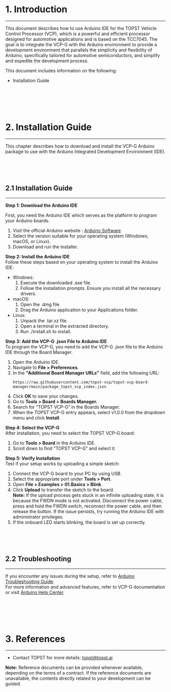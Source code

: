 # 1. Introduction
---
This document describes how to use Arduino IDE for the TOPST Vehicle Control Processor (VCP), which is a powerful and efficient processor designed for automotive applications and is based on the TCC7045. The goal is to integrate the VCP-G with the Arduino environment to provide a development environment that parallels the simplicity and flexibility of Arduino, specifically tailored for automotive semiconductors, and simplify and expedite the development process.  

This document includes information on the following:  
- Installation Guide

</br></br></br></br>

# 2. Installation Guide
---
This chapter describes how to download and install the VCP-G Arduino package to use with the Arduino Integrated Development Environment (IDE).

</br></br></br>

## 2.1 Installation Guide
---
**Step 1: Download the Arduino IDE**

First, you need the Arduino IDE which serves as the platform to program your Arduino boards.  
1. Visit the official Arduino website : [Arduino Software](https://www.arduino.cc/en/software)
2. Select the version suitable for your operating system (Windoiws, macOS, or Linux).
3. Download and run the installer.

**Step 2: Install the Arduino IDE**  
Follow these steps based on your operating system to install the Arduino IDE:  

- Windows:
    1. Execute the downloaded .exe file.
    2. Follow the installation prompts. Ensure you install all the necessary drivers.
- macOS:
    1. Open the .dmg file
    2. Drag the Arduino application to your Applications folder.
- Linux:
    1. Unpack the .tar.xz file.
    2. Open a terminal in the extracted directory.
    3. Run ./install.sh to install.

**Step 3: Add the VCP-G .json File to Arduino IDE**  
To program the VCP-G, you need to add the VCP-G .json file to the Arduino IDE through the Board Manager.
1. Open the Arduino IDE.
2. Navigate to **File > Preferences**.
3. In the **"Additional Board Manager URLs"** field, add the following URL:
    ```
    https://raw.githubusercontent.com/topst-vcp/topst-vcp-board-manager/main/package_topst_vcp_index.json
    ```
4. Click **OK** to save your changes.
5. Go to **Tools > Board > Boards Manager.**
6. Search for “TOPST VCP-G” in the Boards Manager.
7. When the TOPST VCP-G entry appears, select v1.0.0 from the dropdown menu and click **Install**.

**Step 4: Select the VCP-G**  
After installation, you need to select the TOPST VCP-G board:  
1. Go to **Tools > Board** in the Arduino IDE.
2. Scroll down to find "TOPST VCP-G" and select it.

**Step 5: Verify Installation**  
Test if your setup works by uploading a simple sketch:
1. Connect the VCP-G board to your PC by using USB.
2. Select the appropriate port under **Tools > Port**.
3.	Open **File > Examples > 01.Basics > Blink**.
4.	Click **Upload** to transfer the sketch to the board.  
    **Note:** If the upload process gets stuck in an infinite uploading state, it is because the FWDN mode is not activated. Disconnect the power cable, press and hold the FWDN switch, reconnect the power cable, and then release the button. If the issue persists, try running the Arduino IDE with administrator privileges.
5.	If the onboard LED starts blinking, the board is set up correctly.

</br></br></br>

## 2.2 Troubleshooting
---
If you encounter any issues during the setup, refer to [Arduino Troubleshooting Guide](https://www.arduino.cc/en/Guide/Troubleshooting).  
For more information and advanced features, refer to VCP-G documentation or visit [Arduino Help Center](https://support.arduino.cc/hc/en-us).

</br></br></br></br>

# 3. References
---
- Contact TOPST for more details: topst@topst.ai

**Note:** Reference documents can be provided whenever available, depending on the terms of a contract. If the reference
documents are unavailable, the contents directly related to your development can be guided.

